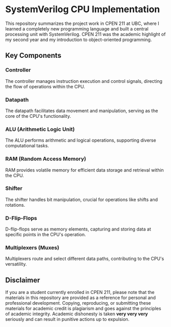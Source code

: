 # SystemVerilog CPU Implementation
This repository summarizes the project work in CPEN 211 at UBC, where I learned a completely new programming language and built a central processing unit with SystemVerilog. CPEN 211 was the academic highlight of my second year and my introduction to object-oriented programming.  
## Key Components

### Controller

The controller manages instruction execution and control signals, directing the flow of operations within the CPU.

### Datapath

The datapath facilitates data movement and manipulation, serving as the core of the CPU's functionality.

### ALU (Arithmetic Logic Unit)

The ALU performs arithmetic and logical operations, supporting diverse computational tasks.

### RAM (Random Access Memory)

RAM provides volatile memory for efficient data storage and retrieval within the CPU.

### Shifter

The shifter handles bit manipulation, crucial for operations like shifts and rotations.

### D-Flip-Flops

D-flip-flops serve as memory elements, capturing and storing data at specific points in the CPU's operation.

### Multiplexers (Muxes)

Multiplexers route and select different data paths, contributing to the CPU's versatility.


## Disclaimer
If you are a student currently enrolled in CPEN 211, please note that the materials in this repository are provided as a reference for personal and professional development. Copying, reproducing, or submitting these materials for academic credit is plagiarism and goes against the principles of academic integrity. Academic dishonesty is taken **very very very** seriously and can result in punitive actions up to expulsion. 
